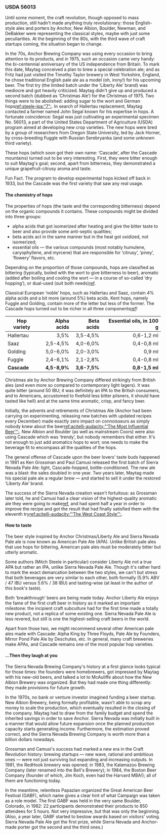 ### USDA 56013

Until some moment, the craft revolution, though opposed to mass production, still hadn't made anything truly revolutionary: those English-style ales and porters by Anchor, New Albion, Boulder, Newman, and DeBakker were representing the classical styles, maybe with just some peculiarities. At the beginning of the 80s, with the third wave of craft startups coming, the situation began to change.

In the 70s, Anchor Brewing Company was using every occasion to bring attention to its products, and in 1975, such an occasion came very handy: the bi-centennial anniversary of the US independence from Britain. To mark this date, Maytag conceived a plan to brew a special celebration ale; and as Fritz had just visited the Timothy Taylor brewery in West Yorkshire, England, he chose traditional English pale ale as a model (oh, irony!) for his upcoming beer. The first try (the limited batch under the ‘Liberty Ale’ brand) was mediocre and got heavily criticized. Maytag didn't give up and produced a second batch (dubbed as ‘Christmas Ale’) for the Christmas of 1975. Two things were to be abolished: adding sugar to the wort and German hops[ref:steele-ipa:"7":](). In search of Hallertau replacement, Maytag contacted a farmer named John Segal known for his expertise in hops. A fortunate coincidence: Segal was just cultivating an experimental specimen No. 56013, a part of the United States Department of Agriculture (USDA) program aimed at developing new crop varieties. The new hops were bred by a group of researchers from Oregon State University, led by Jack Horner, by cross-breeding Fuggle with Russian Serebryanka (and some unknown third variety).

These hops (which soon got their own name: ‘Cascade’, after the Cascade mountains) turned out to be very interesting. First, they were bitter enough to suit Maytag's goal; second, apart from bitterness, they demonstrated a unique grapefruit-citrusy aroma and taste.

Fun Fact. The program to develop experimental hops kicked off back in 1933, but the Cascade was the first variety that saw any real usage.

#### The chemistry of hops

The properties of hops (the taste and the corresponding bitterness) depend on the organic compounds it contains. These compounds might be divided into three groups:
  * alpha acids that got isomerized after heating and give the bitter taste to beer and also provide some anti-septic qualities;
  * beta acids act in the same manner but in the heat got oxidized, not isomerized;
  * essential oils — the various compounds (most notably humulene, caryophyllene, and myrcene) that are responsible for ‘citrusy’, ‘piney’, ‘flowery’ flavors, etc.

Depending on the proportion of those compounds, hops are classified as bittering (typically, boiled with the wort to give bitterness to beer), aromatic (added after boiling and cooling the wort — in a course of so-called ‘dry hopping’), or dual-used (suit both needs)[ref](https://beermaverick.com/types-of-hops-aroma-noble-bittering-dual-purpose/).

Classical European ‘noble’ hops, such as Hallertau and Saaz, contain 4% alpha acids and a bit more (around 5%) beta acids. Kent hops, namely Fuggle and Golding, contain more of the letter but less of the former. The Cascade hops turned out to be richer in all three components[ref](http://www.hopslist.com/)!

| Hop variety | Alpha acids   | Beta acids   | Essential oils, in 100 g   |
|-------------|--------------:|-------------:|-------------------------:|
| Hallertau   | 3,5%          | 3,5-4,5%     | 0,6-1,2 ml |
| Saaz        | 2,5-4,5%      | 4,0-6,0%     | 0,4-0,8 ml |
| Golding     | 5,0-6,0%      | 2,0-3,0%     | 0,9 ml     |
| Fuggle      | 2,4-6,1%      | 2,1-2,8%     | 0,4-0,8 ml |
| **Cascade** | **4,5-8,9%**  | **3,6-7,5%** | **0,8-1,5 ml** |

Christmas ale by Anchor Brewing Company differed strikingly from British ales (and even more so compared to contemporary light lagers). It was quite bitter (around 50 IBU; it was definitely an IPA to the British consumers, and to Americans, accustomed to fivefold less bitter pilsners, it should have tasted like hell) and at the same time aromatic, crisp, and fancy beer.

Initially, the advents and retirements of Christmas Ale (Anchor had been carrying on experimenting, releasing new batches with updated recipes every December) made exactly zero impact on connoisseurs as simply nobody knew about the beer[ref:acitelli-audacity:"‘The Most Influential Beer’":](). New Albion and Boulder (as well as mainstream Coors) were also using Cascade which was ‘trendy’, but nobody remembers that either. It's not enough to just add aromatics hops to wort; one needs to make the beverage fit to encompass all the qualities of the hops.

The general offense of Cascade upon the beer lovers' taste buds happened in 1981 as Ken Grossman and Paul Camusi released the first batch of Sierra Nevada Pale Ale: light, Cascade-hopped, bottle-conditioned. The new ale was a blast: the sales doubled in one year. Two years later, Maytag made his special pale ale a regular brew — and started to sell it under the restored ‘Liberty Ale’ brand.

The success of the Sierra Nevada creation wasn't fortuitous: as Grossman later told, he and Camusi had a clear vision of the highest-quality aromatic ale they were going to make[ref](https://www.foodandwine.com/beer/craft-beer/25-most-important-american-craft-beers-ever-brewed?slide=ff26a990-6ab3-48f6-9cc0-0b7d3ea33e5b#ff26a990-6ab3-48f6-9cc0-0b7d3ea33e5b), and had spent half a year in order to improve the recipe and got the result that had finally satisfied them with the eleventh try[ref:acitelli-audacity:"‘The West Coast Style’":]().

#### How to taste

The beer style inspired by Anchor Christmas/Liberty Ale and Sierra Nevada Pale ale is now known as American Pale Ale (APA). Unlike British pale ales that use hops for bittering, American pale ales must be moderately bitter but utterly aromatic.

Some authors (Mitch Steele in particular) consider Liberty Ale not a true APA but rather an IPA, unlike Sierra Nevada Pale Ale. Though it's rather hard to mark the exact demarcation between the two styles, we can't but stress that both beverages are very similar to each other, both formally (5.9% ABV / 47 IBU versus 5.6% / 38 IBU) and tasting-wise (at least in the author of this book's taste).

Both ‘breakthrough’ beers are being made today. Anchor Liberty Ale enjoys the fame of the first craft beer in history as it marked an important milestone: the incipient craft subculture had for the first time made a totally new product, not a replica of some existing one. Sierra Nevada Pale Ale is less revered, but still is one the highest-selling craft beers in the world.

Apart from those two, we might recommend several other American pale ales made with Cascade: Alpha King by Three Floyds, Pale Ale by Founders, Mirror Pond Pale Ale by Deschutes, etc. In general, many craft breweries make APAs, and Cascade remains one of the most popular hop varieties.

#### …Then they laugh at you

The Sierra Nevada Brewing Company's history at a first glance looks typical for those times: the founders were homebrewers, got impressed by Maytag with his new-old beers, and talked a lot to McAuliffe about how the New Albion Brewery was organized. But they had made one thing differently: they made provisions for future growth.

In the 1970s, no bank or venture investor imagined funding a beer startup. New Albion Brewery, being formally profitable, wasn't able to scrap any money to scale the production, which eventually resulted in the closing of the company. Maytag had to draw from the family budget and spend the inherited savings in order to save Anchor. Sierra Nevada was initially built in a manner that would allow future expansion once the planned production capacity starts generating income. Furthermore, the estimation proved correct, and the Sierra Nevada Brewing Company is worth more than a billion dollars nowadays.

Grossman and Camusi's success had marked a new era in the Craft Revolution history: brewing startups — new wave, rational and ambitious ones — were not just surviving but expanding and increasing outputs. In 1981, the RedHook brewery was opened; in 1983, the Kalamazoo Brewing Company (later renamed into the Bell's Brewery); in 1984, the Boston Beer Company (founder of which, Jim Koch, even had the Harvard MBA!); all of them are functioning today.

In the meantime, relentless Papazian organized the Great American Beer Festival (GABF), which name gives a clear hint of what Campaign was taken as a role model. The first GABF was held in the very same Boulder, Colorado, in 1982: 22 participants demonstrated their products to 850 attendees for 5 hours. Not very impressive, but that was only the beginning. (Also, a year later, GABF started to bestow awards based on visitors' voting. Sierra Nevada Pale Ale got the first prize, while Sierra Nevada and Anchor-made porter got the second and the third ones.)